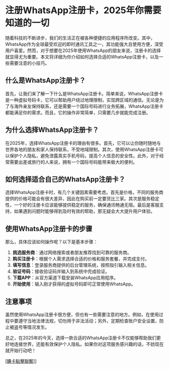 # 注册WhatsApp注册卡，2025年你需要知道的一切

随着科技的不断进步，我们的生活正在被各种便捷的应用程序所改变。其中，WhatsApp作为全球最受欢迎的即时通讯工具之一，其功能强大且使用方便，深受用户喜爱。然而，对于想要在2025年使用WhatsApp的朋友来说，注册卡的选择就显得尤为重要。本文将详细为你介绍如何选择合适的WhatsApp注册卡，以及一些需要注意的小技巧。

## 什么是WhatsApp注册卡？

首先，让我们来了解一下什么是WhatsApp注册卡。简单来说，WhatsApp注册卡是一种虚拟号码卡，它可以帮助用户绕过地理限制，实现跨区域的通信。无论是为了与海外亲友保持联系，还是需要一个国际号码进行业务拓展，WhatsApp注册卡都能满足你的需求。而且，它的操作非常简单，只需要几步就能完成注册。

## 为什么选择WhatsApp注册卡？

在2025年，选择WhatsApp注册卡的理由有很多。首先，它可以让你随时随地与世界各地的朋友和家人保持联系，不受地域限制。其次，使用WhatsApp注册卡可以保护个人隐私，避免泄露真实手机号码，提高个人信息的安全性。此外，对于经常需要出差或旅行的人来说，拥有一个国际号码能带来极大的便利。

## 如何选择适合自己的WhatsApp注册卡？

选择WhatsApp注册卡时，有几个关键因素需要考虑。首先是价格，不同的服务商提供的价格可能会有很大差异，因此在购买前一定要货比三家。其次是服务稳定性，一个好的注册卡应该能够提供稳定的服务，确保通讯畅通无阻。最后是客服支持，如果遇到问题时能够得到及时有效的帮助，那无疑会大大提升用户体验。

## 使用WhatsApp注册卡的步骤

那么，具体应该如何操作呢？以下是基本步骤：

1. **挑选服务商**：通过网络搜索或者朋友推荐找到可靠的服务商。
2. **购买注册卡**：根据个人需求选择合适的价格和服务套餐，并完成支付。
3. **填写信息**：登录服务商提供的后台管理系统，按照指引输入相关信息。
4. **验证号码**：接收验证码并输入到系统中完成验证。
5. **下载APP**：从官方渠道下载安装WhatsApp应用程序。
6. **开始使用**：输入刚才获得的虚拟号码即可正常使用WhatsApp。

## 注意事项

虽然使用WhatsApp注册卡很方便，但也有一些需要注意的地方。例如，在使用过程中要遵守当地法律法规，切勿用于非法活动；另外，定期检查账户安全设置，防止被盗号等情况发生。

总之，在2025年的今天，选择一款合适的WhatsApp注册卡不仅能够帮助我们更好地连接世界，还能有效保护个人隐私。如果你对这项服务感兴趣的话，不妨现在就开始行动吧！

[[購卡點擊聯繫](https://t.me/s/esim1088)]]